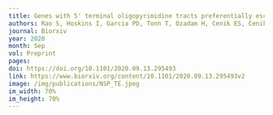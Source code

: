 ```yaml
---
title: Genes with 5' terminal oligopyrimidine tracts preferentially escape global suppression of translation by the SARS-CoV-2 NSP1 protein
authors: Rao S, Hoskins I, Garcia PD, Tonn T, Ozadam H, Cenik ES, Cenik C
journal: Biorxiv
year: 2020
month: Sep
vol: Preprint
pages: 
doi: https://doi.org/10.1101/2020.09.13.295493
link: https://www.biorxiv.org/content/10.1101/2020.09.13.295493v2
image: /img/publications/NSP_TE.jpeg
im_width: 70%
im_height: 70%
---
```

